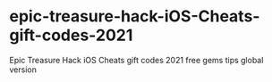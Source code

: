 # epic-treasure-hack-iOS-Cheats-gift-codes-2021
Epic Treasure Hack iOS Cheats gift codes 2021 free gems tips global version
